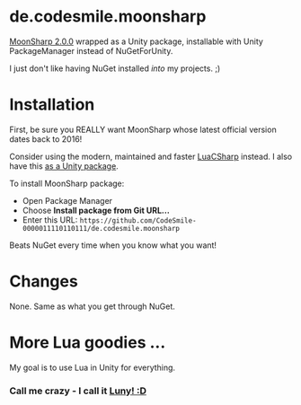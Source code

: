# de.codesmile.moonsharp
[MoonSharp 2.0.0](https://github.com/moonsharp-devs/moonsharp) wrapped as a Unity package, installable with Unity PackageManager instead of NuGetForUnity.

I just don't like having NuGet installed _into_ my projects. ;)

# Installation

First, be sure you REALLY want MoonSharp whose latest official version dates back to 2016!

Consider using the modern, maintained and faster [LuaCSharp](https://github.com/nuskey8/Lua-CSharp) instead. I also have this [as a Unity package](https://github.com/CodeSmile-0000011110110111/de.codesmile.luacsharp). 

To install MoonSharp package:
- Open Package Manager
- Choose **Install package from Git URL...**
- Enter this URL: `https://github.com/CodeSmile-0000011110110111/de.codesmile.moonsharp`

Beats NuGet every time when you know what you want!

# Changes

None. Same as what you get through NuGet.

# More Lua goodies ...

My goal is to use Lua in Unity for everything.

### Call me crazy - I call it [Luny! :D](https://lunyscript.com/)
